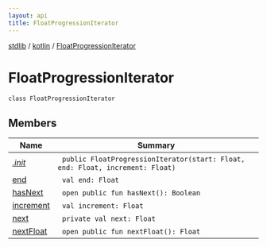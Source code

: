 ```yaml
---
layout: api
title: FloatProgressionIterator
---
```

[stdlib](../../index.html) / [kotlin](../index.html) / [FloatProgressionIterator](index.html)

# FloatProgressionIterator

```
class FloatProgressionIterator
```
## Members
| Name | Summary |
|------|---------|
|[*.init*](_init_.html)|&nbsp;&nbsp;`public FloatProgressionIterator(start: Float, end: Float, increment: Float)`<br>|
|[end](end.html)|&nbsp;&nbsp;`val end: Float`<br>|
|[hasNext](hasNext.html)|&nbsp;&nbsp;`open public fun hasNext(): Boolean`<br>|
|[increment](increment.html)|&nbsp;&nbsp;`val increment: Float`<br>|
|[next](next.html)|&nbsp;&nbsp;`private val next: Float`<br>|
|[nextFloat](nextFloat.html)|&nbsp;&nbsp;`open public fun nextFloat(): Float`<br>|
